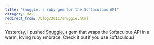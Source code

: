 ```yaml
---
title: "Snuggie: a ruby gem for the Softaculous API"
category: dev
redirect_from: /blog/2011/snuggie.html
---
```


Yesterday, I pushed [Snuggie][], a gem that wraps the Softaculous API in a
warm, loving ruby embrace. Check it out if you use Softaculous!

[Snuggie]: https://github.com/site5/snuggie
